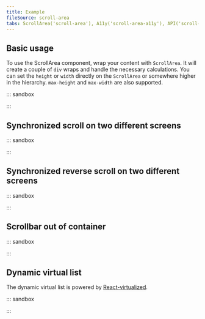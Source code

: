 ```yaml
---
title: Example
fileSource: scroll-area
tabs: ScrollArea('scroll-area'), A11y('scroll-area-a11y'), API('scroll-area-api'), Example('scroll-area-code'), Changelog('scroll-area-changelog')
---
```


## Basic usage

To use the ScrollArea component, wrap your content with `ScrollArea`. It will create a couple of `div` wraps and handle the necessary calculations. You can set the `height` or `width` directly on the `ScrollArea` or somewhere higher in the hierarchy. `max-height` and `max-width` are also supported.

::: sandbox

<script lang="tsx">
import React from 'react';
import styled from 'styled-components';
import Scroll from '@semcore/ui/scroll-area';

const Block = styled.div`
  display: inline-block;
  margin: 10px;
  width: 120px;
  height: 120px;
  background-color: ${() => getRandomColor()};
`;

let randomIndex = 1;
const stableRandom = () =>
  Math.abs(Math.sin(Math.exp(Math.PI * randomIndex * Math.cos(100 - randomIndex++))));
function getRandomColor() {
  const letters = '0123456789ABCDEF';
  let color = '#';
  for (let i = 0; i < 6; i++) {
    color += letters[Math.floor(stableRandom() * 16)];
  }
  return color;
}

class Demo extends React.PureComponent {
  render() {
    return (
      <Scroll h={300}>
        {[...new Array(100)].map((_, index) => (
          <Block ind={index} key={index} />
        ))}
      </Scroll>
    );
  }
}


</script>

:::

## Synchronized scroll on two different screens

::: sandbox

<script lang="tsx">
import React from 'react';
import styled from 'styled-components';
import { Box, Flex } from '@semcore/ui/flex-box';
import ScrollArea from '@semcore/ui/scroll-area';

let randomIndex = 1;
const stableRandom = () =>
  Math.abs(Math.sin(Math.exp(Math.PI * randomIndex * Math.cos(100 - randomIndex++))));
function getRandomColor() {
  const letters = '0123456789ABCDEF';
  let color = '#';
  for (let i = 0; i < 6; i++) {
    color += letters[Math.floor(stableRandom() * 16)];
  }
  return color;
}

const Block = styled.div`
  display: inline-block;
  margin: 10px;
  width: 120px;
  height: 120px;
  background-color: ${() => getRandomColor()};
`;

class Demo extends React.PureComponent {
  controlled: any;
  handleMainScroll = (e) => {
    this.controlled.scrollTop = e.currentTarget.scrollTop;
  };

  componentDidMount() {
    this.controlled.scrollTop = 0;
  }

  render() {
    return (
      <Flex>
        <Box style={{ position: 'relative' }}>
          <h2>Main</h2>
          <ScrollArea w={300} h={300}>
            <ScrollArea.Container onScroll={this.handleMainScroll}>
              {[...new Array(100)].map((_, index) => (
                <Block ind={index} key={index} />
              ))}
            </ScrollArea.Container>
            <ScrollArea.Bar />
          </ScrollArea>
        </Box>

        <Box>
          <h2>Controlled</h2>
          <ScrollArea w={300} h={300}>
            <ScrollArea.Container
              ref={(node) => {
                this.controlled = node;
              }}
            >
              {[...new Array(100)].map((_, index) => (
                <Block ind={index} key={index} />
              ))}
            </ScrollArea.Container>
            <ScrollArea.Bar />
          </ScrollArea>
        </Box>
      </Flex>
    );
  }
}


</script>

:::

## Synchronized reverse scroll on two different screens

::: sandbox

<script lang="tsx">
import React from 'react';
import styled from 'styled-components';
import { Box, Flex } from '@semcore/ui/flex-box';
import ScrollArea from '@semcore/ui/scroll-area';

let randomIndex = 1;
const stableRandom = () =>
  Math.abs(Math.sin(Math.exp(Math.PI * randomIndex * Math.cos(100 - randomIndex++))));
function getRandomColor() {
  const letters = '0123456789ABCDEF';
  let color = '#';
  for (let i = 0; i < 6; i++) {
    color += letters[Math.floor(stableRandom() * 16)];
  }
  return color;
}

const Block = styled.div`
  display: inline-block;
  margin: 10px;
  width: 120px;
  height: 120px;
  background-color: ${() => getRandomColor()};
`;

class Demo extends React.PureComponent {
  mirror: any;
  handleScrollMain = (e) => {
    this.mirror.scrollTop =
      this.mirror.scrollHeight - this.mirror.clientHeight - e.currentTarget.scrollTop;
  };

  componentDidMount() {
    this.mirror.scrollTop = this.mirror.scrollHeight - this.mirror.clientHeight;
  }

  render() {
    return (
      <Flex>
        <Box style={{ position: 'relative' }}>
          <h2>Main</h2>
          <ScrollArea w={300} h={300}>
            <ScrollArea.Container onScroll={this.handleScrollMain}>
              {[...new Array(100)].map((_, index) => (
                <Block ind={index} key={index} />
              ))}
            </ScrollArea.Container>
            <ScrollArea.Bar />
          </ScrollArea>
        </Box>

        <Box>
          <h2>Reversed mirror</h2>
          <ScrollArea w={300} h={300}>
            <ScrollArea.Container
              ref={(node) => {
                this.mirror = node;
              }}
            >
              <Flex flexWrap reverse>
                {[...new Array(100)].map((_, index) => (
                  <Block ind={index} key={index} />
                ))}
              </Flex>
            </ScrollArea.Container>
            <ScrollArea.Bar />
          </ScrollArea>
        </Box>
      </Flex>
    );
  }
}


</script>

:::

## Scrollbar out of container

::: sandbox

<script lang="tsx">
import React, { useRef } from 'react';
import styled from 'styled-components';
import { Box, Flex } from '@semcore/ui/flex-box';
import ScrollArea from '@semcore/ui/scroll-area';

let randomIndex = 1;
const stableRandom = () =>
  Math.abs(Math.sin(Math.exp(Math.PI * randomIndex * Math.cos(100 - randomIndex++))));
function getRandomColor() {
  const letters = '0123456789ABCDEF';
  let color = '#';
  for (let i = 0; i < 6; i++) {
    color += letters[Math.floor(stableRandom() * 16)];
  }
  return color;
}

const Block = styled.div`
  display: inline-block;
  margin: 10px;
  width: 120px;
  height: 120px;
  background-color: ${() => getRandomColor()};
`;

const Demo = () => {
  const containerRef = useRef();
  return (
    <Flex>
      <Box style={{ position: 'relative' }}>
        <ScrollArea w={600} hMax={400} shadow>
          <ScrollArea.Container ref={containerRef}>
            <Box w={1200}>
              {[...new Array(100)].map((_, index) => (
                <Block ind={index} key={index} />
              ))}
            </Box>
          </ScrollArea.Container>
          <ScrollArea.Bar orientation='vertical' />
        </ScrollArea>
        <br />
        <br />
        <br />
        <br />
        <br />
        <ScrollArea.Bar
          container={containerRef}
          orientation='horizontal'
          w={200}
          h={40}
          style={{ background: 'rgba(0,0,0,0.1)' }}
        >
          <ScrollArea.Bar.Slider h={30} />
        </ScrollArea.Bar>
      </Box>
    </Flex>
  );
};


</script>

:::

## Dynamic virtual list

The dynamic virtual list is powered by [React-virtualized](https://github.com/bvaughn/react-virtualized).

::: sandbox

<script lang="tsx">
import React, { useRef, useState } from 'react';
import { findDOMNode } from 'react-dom';
import styled from 'styled-components';
import ScrollArea from '@semcore/ui/scroll-area';
import { Box, Flex } from '@semcore/ui/flex-box';
import { Text } from '@semcore/ui/typography';
import Button from '@semcore/ui/button';
import { List } from 'react-virtualized';

const Block = styled.div`
  display: inline-flex;
  width: 120px;
  height: 120px;
  border: 1px solid black;
`;

const list = [...new Array(6)];
const renderRow = ({ key, index, style }) => {
  return (
    <Block key={key} style={style}>
      <Text bold size={200} m='auto'>
        {index + 1}
      </Text>
    </Block>
  );
};

const Demo = () => {
  const [data, setData] = useState(list);
  const innerRef = useRef();
  const ref = (node) => {
    node = findDOMNode(node);
    if (node) {
      innerRef.current = node.querySelector('.ReactVirtualized__Grid__innerScrollContainer');
    }
  };

  return (
    <Flex direction='column' inline>
      <Flex alignItems='center' mb={2}>
        <Button
          onClick={() => {
            setData(data.concat(undefined));
          }}
        >
          ADD
        </Button>
        <Button ml='10px' onClick={() => setData(data.slice(0, -1))}>
          REMOVE
        </Button>
        <Text bold ml='10px'>
          Count: {data.length}
        </Text>
      </Flex>
      <Box h={500}>
        {data.length ? (
          <ScrollArea inner={innerRef}>
            <ScrollArea.Container
              ref={ref}
              tag={List}
              height={500}
              rowCount={data.length}
              width={500}
              rowHeight={120}
              rowRenderer={renderRow}
            />
            <ScrollArea.Bar orientation='vertical' />
          </ScrollArea>
        ) : null}
      </Box>
    </Flex>
  );
};


</script>

:::
